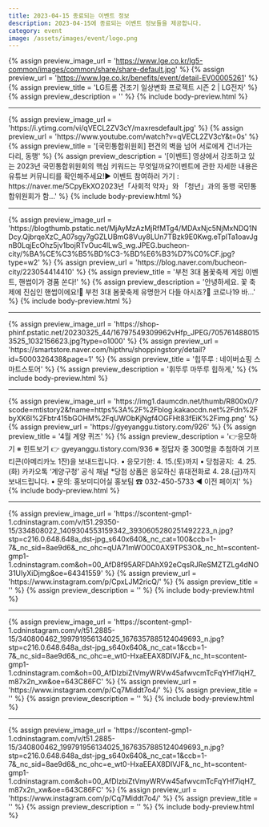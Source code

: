 ```yaml
---
title: 2023-04-15 종료되는 이벤트 정보
description: 2023-04-15에 종료되는 이벤트 정보들을 제공합니다.
category: event
image: /assets/images/event/logo.png
---
```

{% assign preview_image_url = 'https://www.lge.co.kr/lg5-common/images/common/share/share-default.jpg' %}
{% assign preview_url = 'https://www.lge.co.kr/benefits/event/detail-EV00005261' %}
{% assign preview_title = 'LG트롬 건조기 일상변화 프로젝트 시즌 2 | LG전자' %}
{% assign preview_description = '' %}
{% include body-preview.html %}
<hr>{% assign preview_image_url = 'https://i.ytimg.com/vi/qVECL2ZV3cY/maxresdefault.jpg' %}
{% assign preview_url = 'https://www.youtube.com/watch?v=qVECL2ZV3cY&t=0s' %}
{% assign preview_title = '[국민통합위원회] 편견의 벽을 넘어 서로에게 건너가는 다리, 동행' %}
{% assign preview_description = '[이벤트] 영상에서 강조하고 있는 2023년 국민통합위원회의 핵심 키워드는 무엇일까요?이벤트에 관한 자세한 내용은 유튜브 커뮤니티를 확인해주세요!▶ 이벤트 참여하러 가기 : https://naver.me/5CpyEkXO2023년「사회적 약자」와 「청년」과의 동행 국민통합위원회가 함...' %}
{% include body-preview.html %}
<hr>{% assign preview_image_url = 'https://blogthumb.pstatic.net/MjAyMzAzMjRfMTg4/MDAxNjc5NjMxNDQ1NDcy.QjbrqeXzC_A07sgy7gGZLUBmG8Vuy8LUn7TBzk9E0Kwg.eTplTa1oavJgnB0LqjEcOhz5jv1bojRTvOuc4lLwS_wg.JPEG.bucheon-city/%BA%CE%C3%B5%BD%C3-%BD%E6%B3%D7%C0%CF.jpg?type=w2' %}
{% assign preview_url = 'https://blog.naver.com/bucheon-city/223054414410' %}
{% assign preview_title = '부천 3대 봄꽃축제 게임 이벤트, 핸썹이가 경품 쏜다!' %}
{% assign preview_description = '안녕하세요. 꽃 축제에 진심인 핸썹이에요!💛 부천 3대 봄꽃축제 유명한거 다들 아시죠?🌸 코로나19 바...' %}
{% include body-preview.html %}
<hr>{% assign preview_image_url = 'https://shop-phinf.pstatic.net/20230325_44/16797549309962vHfp_JPEG/7057614880153525_1032156623.jpg?type=o1000' %}
{% assign preview_url = 'https://smartstore.naver.com/hipthru/shoppingstory/detail?id=5000326438&page=1' %}
{% assign preview_title = '힙뚜루 : 네이버쇼핑 스마트스토어' %}
{% assign preview_description = '휘뚜루 마뚜루 힙하게,' %}
{% include body-preview.html %}
<hr>{% assign preview_image_url = 'https://img1.daumcdn.net/thumb/R800x0/?scode=mtistory2&fname=https%3A%2F%2Fblog.kakaocdn.net%2Fdn%2FbyXK6l%2Fbtr415bGOHM%2FqUWObKjNgf4OGFHt83fEiK%2Fimg.png' %}
{% assign preview_url = 'https://gyeyanggu.tistory.com/926' %}
{% assign preview_title = '4월 계양 퀴즈' %}
{% assign preview_description = '👉응모하기 ※ 힌트보기 👉 gyeyanggu.tistory.com/936 ※ 정답자 중 300명을 추첨하여 기프티콘(아메리카노 1잔)을 보내드립니다. • 응모기한: 4. 15.(토)까지 • 당첨공지: ‌ 4. 25.(화) 카카오톡 ‘계양구청’ 공식 채널 *당첨 상품은 응모하신 휴대전화로 4. 28.(금)까지 보내드립니다. • 문의: 홍보미디어실 홍보팀 ☎ 032-450-5733 ◀ 이전 페이지' %}
{% include body-preview.html %}
<hr>{% assign preview_image_url = 'https://scontent-gmp1-1.cdninstagram.com/v/t51.29350-15/334808022_1409304553159342_3930605280251492223_n.jpg?stp=c216.0.648.648a_dst-jpg_s640x640&amp;_nc_cat=100&amp;ccb=1-7&amp;_nc_sid=8ae9d6&amp;_nc_ohc=qUA71mWO0C0AX9TPS3O&amp;_nc_ht=scontent-gmp1-1.cdninstagram.com&amp;oh=00_AfD8f95ARFDAhX92eCqsRJReSMZTZLg4dNO31UIyXiDjmg&amp;oe=64341559' %}
{% assign preview_url = 'https://www.instagram.com/p/CpxLJM2ricQ/' %}
{% assign preview_title = '' %}
{% assign preview_description = '' %}
{% include body-preview.html %}
<hr>{% assign preview_image_url = 'https://scontent-gmp1-1.cdninstagram.com/v/t51.2885-15/340800462_199791956134025_1676357885124049693_n.jpg?stp=c216.0.648.648a_dst-jpg_s640x640&amp;_nc_cat=1&amp;ccb=1-7&amp;_nc_sid=8ae9d6&amp;_nc_ohc=e_wt0-HxaEEAX8DIVJF&amp;_nc_ht=scontent-gmp1-1.cdninstagram.com&amp;oh=00_AfDlzbiZtVmyWRVw45afwvcmTcFqYHf7iqH7_m87x2n_xw&amp;oe=643C86FC' %}
{% assign preview_url = 'https://www.instagram.com/p/Cq7Middt7o4/' %}
{% assign preview_title = '' %}
{% assign preview_description = '' %}
{% include body-preview.html %}
<hr>{% assign preview_image_url = 'https://scontent-gmp1-1.cdninstagram.com/v/t51.2885-15/340800462_199791956134025_1676357885124049693_n.jpg?stp=c216.0.648.648a_dst-jpg_s640x640&amp;_nc_cat=1&amp;ccb=1-7&amp;_nc_sid=8ae9d6&amp;_nc_ohc=e_wt0-HxaEEAX8DIVJF&amp;_nc_ht=scontent-gmp1-1.cdninstagram.com&amp;oh=00_AfDlzbiZtVmyWRVw45afwvcmTcFqYHf7iqH7_m87x2n_xw&amp;oe=643C86FC' %}
{% assign preview_url = 'https://www.instagram.com/p/Cq7Middt7o4/' %}
{% assign preview_title = '' %}
{% assign preview_description = '' %}
{% include body-preview.html %}